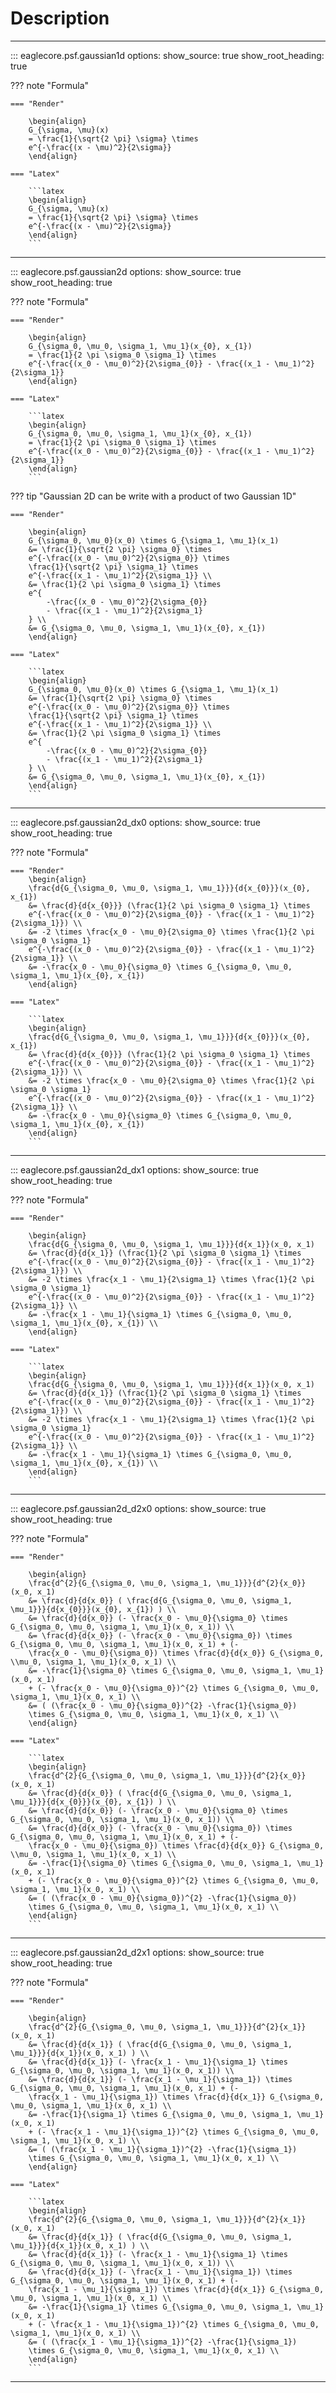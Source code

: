 # Description

---

::: eaglecore.psf.gaussian1d
    options:
        show_source: true
        show_root_heading: true

??? note "Formula"

    === "Render"

        \begin{align}
        G_{\sigma, \mu}(x) 
        = \frac{1}{\sqrt{2 \pi} \sigma} \times
        e^{-\frac{(x - \mu)^2}{2\sigma}}
        \end{align}

    === "Latex"

        ```latex
        \begin{align}
        G_{\sigma, \mu}(x) 
        = \frac{1}{\sqrt{2 \pi} \sigma} \times
        e^{-\frac{(x - \mu)^2}{2\sigma}}
        \end{align}
        ```

---

::: eaglecore.psf.gaussian2d
    options:
        show_source: true
        show_root_heading: true

??? note "Formula"

    === "Render"
    
        \begin{align}
        G_{\sigma_0, \mu_0, \sigma_1, \mu_1}(x_{0}, x_{1}) 
        = \frac{1}{2 \pi \sigma_0 \sigma_1} \times
        e^{-\frac{(x_0 - \mu_0)^2}{2\sigma_{0}} - \frac{(x_1 - \mu_1)^2}{2\sigma_1}}
        \end{align}

    === "Latex"
    
        ```latex
        \begin{align}
        G_{\sigma_0, \mu_0, \sigma_1, \mu_1}(x_{0}, x_{1}) 
        = \frac{1}{2 \pi \sigma_0 \sigma_1} \times
        e^{-\frac{(x_0 - \mu_0)^2}{2\sigma_{0}} - \frac{(x_1 - \mu_1)^2}{2\sigma_1}}
        \end{align}
        ```

??? tip "Gaussian 2D can be write with a product of two Gaussian 1D"

    === "Render"

        \begin{align}
        G_{\sigma_0, \mu_0}(x_0) \times G_{\sigma_1, \mu_1}(x_1)
        &= \frac{1}{\sqrt{2 \pi} \sigma_0} \times
        e^{-\frac{(x_0 - \mu_0)^2}{2\sigma_0}} \times
        \frac{1}{\sqrt{2 \pi} \sigma_1} \times
        e^{-\frac{(x_1 - \mu_1)^2}{2\sigma_1}} \\
        &= \frac{1}{2 \pi \sigma_0 \sigma_1} \times
        e^{
            -\frac{(x_0 - \mu_0)^2}{2\sigma_{0}} 
            - \frac{(x_1 - \mu_1)^2}{2\sigma_1}
        } \\
        &= G_{\sigma_0, \mu_0, \sigma_1, \mu_1}(x_{0}, x_{1})
        \end{align}

    === "Latex"
    
        ```latex
        \begin{align}
        G_{\sigma_0, \mu_0}(x_0) \times G_{\sigma_1, \mu_1}(x_1)
        &= \frac{1}{\sqrt{2 \pi} \sigma_0} \times
        e^{-\frac{(x_0 - \mu_0)^2}{2\sigma_0}} \times
        \frac{1}{\sqrt{2 \pi} \sigma_1} \times
        e^{-\frac{(x_1 - \mu_1)^2}{2\sigma_1}} \\
        &= \frac{1}{2 \pi \sigma_0 \sigma_1} \times
        e^{
            -\frac{(x_0 - \mu_0)^2}{2\sigma_{0}} 
            - \frac{(x_1 - \mu_1)^2}{2\sigma_1}
        } \\
        &= G_{\sigma_0, \mu_0, \sigma_1, \mu_1}(x_{0}, x_{1})
        \end{align}
        ```

---

::: eaglecore.psf.gaussian2d_dx0
    options:
        show_source: true
        show_root_heading: true

??? note "Formula"

    === "Render"
        \begin{align}
        \frac{d{G_{\sigma_0, \mu_0, \sigma_1, \mu_1}}}{d{x_{0}}}(x_{0}, x_{1})
        &= \frac{d}{d{x_{0}}} (\frac{1}{2 \pi \sigma_0 \sigma_1} \times
        e^{-\frac{(x_0 - \mu_0)^2}{2\sigma_{0}} - \frac{(x_1 - \mu_1)^2}{2\sigma_1}}) \\
        &= -2 \times \frac{x_0 - \mu_0}{2\sigma_0} \times \frac{1}{2 \pi \sigma_0 \sigma_1}
        e^{-\frac{(x_0 - \mu_0)^2}{2\sigma_{0}} - \frac{(x_1 - \mu_1)^2}{2\sigma_1}} \\
        &= -\frac{x_0 - \mu_0}{\sigma_0} \times G_{\sigma_0, \mu_0, \sigma_1, \mu_1}(x_{0}, x_{1})
        \end{align}

    === "Latex"

        ```latex
        \begin{align}
        \frac{d{G_{\sigma_0, \mu_0, \sigma_1, \mu_1}}}{d{x_{0}}}(x_{0}, x_{1})
        &= \frac{d}{d{x_{0}}} (\frac{1}{2 \pi \sigma_0 \sigma_1} \times
        e^{-\frac{(x_0 - \mu_0)^2}{2\sigma_{0}} - \frac{(x_1 - \mu_1)^2}{2\sigma_1}}) \\
        &= -2 \times \frac{x_0 - \mu_0}{2\sigma_0} \times \frac{1}{2 \pi \sigma_0 \sigma_1}
        e^{-\frac{(x_0 - \mu_0)^2}{2\sigma_{0}} - \frac{(x_1 - \mu_1)^2}{2\sigma_1}} \\
        &= -\frac{x_0 - \mu_0}{\sigma_0} \times G_{\sigma_0, \mu_0, \sigma_1, \mu_1}(x_{0}, x_{1})
        \end{align}
        ```

---

::: eaglecore.psf.gaussian2d_dx1
    options:
        show_source: true
        show_root_heading: true

??? note "Formula"

    === "Render"

        \begin{align}
        \frac{d{G_{\sigma_0, \mu_0, \sigma_1, \mu_1}}}{d{x_1}}(x_0, x_1)
        &= \frac{d}{d{x_1}} (\frac{1}{2 \pi \sigma_0 \sigma_1} \times
        e^{-\frac{(x_0 - \mu_0)^2}{2\sigma_{0}} - \frac{(x_1 - \mu_1)^2}{2\sigma_1}}) \\
        &= -2 \times \frac{x_1 - \mu_1}{2\sigma_1} \times \frac{1}{2 \pi \sigma_0 \sigma_1}
        e^{-\frac{(x_0 - \mu_0)^2}{2\sigma_{0}} - \frac{(x_1 - \mu_1)^2}{2\sigma_1}} \\
        &= -\frac{x_1 - \mu_1}{\sigma_1} \times G_{\sigma_0, \mu_0, \sigma_1, \mu_1}(x_{0}, x_{1}) \\
        \end{align}

    === "Latex"
    
        ```latex
        \begin{align}
        \frac{d{G_{\sigma_0, \mu_0, \sigma_1, \mu_1}}}{d{x_1}}(x_0, x_1)
        &= \frac{d}{d{x_1}} (\frac{1}{2 \pi \sigma_0 \sigma_1} \times
        e^{-\frac{(x_0 - \mu_0)^2}{2\sigma_{0}} - \frac{(x_1 - \mu_1)^2}{2\sigma_1}}) \\
        &= -2 \times \frac{x_1 - \mu_1}{2\sigma_1} \times \frac{1}{2 \pi \sigma_0 \sigma_1}
        e^{-\frac{(x_0 - \mu_0)^2}{2\sigma_{0}} - \frac{(x_1 - \mu_1)^2}{2\sigma_1}} \\
        &= -\frac{x_1 - \mu_1}{\sigma_1} \times G_{\sigma_0, \mu_0, \sigma_1, \mu_1}(x_{0}, x_{1}) \\
        \end{align}
        ```

---

::: eaglecore.psf.gaussian2d_d2x0
    options:
        show_source: true
        show_root_heading: true

??? note "Formula"

    === "Render"

        \begin{align}
        \frac{d^{2}{G_{\sigma_0, \mu_0, \sigma_1, \mu_1}}}{d^{2}{x_0}}(x_0, x_1)
        &= \frac{d}{d{x_0}} ( \frac{d{G_{\sigma_0, \mu_0, \sigma_1, \mu_1}}}{d{x_{0}}}(x_{0}, x_{1}) ) \\
        &= \frac{d}{d{x_0}} (- \frac{x_0 - \mu_0}{\sigma_0} \times G_{\sigma_0, \mu_0, \sigma_1, \mu_1}(x_0, x_1)) \\
        &= \frac{d}{d{x_0}} (- \frac{x_0 - \mu_0}{\sigma_0}) \times G_{\sigma_0, \mu_0, \sigma_1, \mu_1}(x_0, x_1) + (- 
        \frac{x_0 - \mu_0}{\sigma_0}) \times \frac{d}{d{x_0}} G_{\sigma_0, \\mu_0, \sigma_1, \mu_1}(x_0, x_1) \\
        &= -\frac{1}{\sigma_0} \times G_{\sigma_0, \mu_0, \sigma_1, \mu_1}(x_0, x_1) 
        + (- \frac{x_0 - \mu_0}{\sigma_0})^{2} \times G_{\sigma_0, \mu_0, \sigma_1, \mu_1}(x_0, x_1) \\
        &= ( (\frac{x_0 - \mu_0}{\sigma_0})^{2} -\frac{1}{\sigma_0}) 
        \times G_{\sigma_0, \mu_0, \sigma_1, \mu_1}(x_0, x_1) \\
        \end{align}

    === "Latex"

        ```latex
        \begin{align}
        \frac{d^{2}{G_{\sigma_0, \mu_0, \sigma_1, \mu_1}}}{d^{2}{x_0}}(x_0, x_1)
        &= \frac{d}{d{x_0}} ( \frac{d{G_{\sigma_0, \mu_0, \sigma_1, \mu_1}}}{d{x_{0}}}(x_{0}, x_{1}) ) \\
        &= \frac{d}{d{x_0}} (- \frac{x_0 - \mu_0}{\sigma_0} \times G_{\sigma_0, \mu_0, \sigma_1, \mu_1}(x_0, x_1)) \\
        &= \frac{d}{d{x_0}} (- \frac{x_0 - \mu_0}{\sigma_0}) \times G_{\sigma_0, \mu_0, \sigma_1, \mu_1}(x_0, x_1) + (- 
        \frac{x_0 - \mu_0}{\sigma_0}) \times \frac{d}{d{x_0}} G_{\sigma_0, \\mu_0, \sigma_1, \mu_1}(x_0, x_1) \\
        &= -\frac{1}{\sigma_0} \times G_{\sigma_0, \mu_0, \sigma_1, \mu_1}(x_0, x_1) 
        + (- \frac{x_0 - \mu_0}{\sigma_0})^{2} \times G_{\sigma_0, \mu_0, \sigma_1, \mu_1}(x_0, x_1) \\
        &= ( (\frac{x_0 - \mu_0}{\sigma_0})^{2} -\frac{1}{\sigma_0}) 
        \times G_{\sigma_0, \mu_0, \sigma_1, \mu_1}(x_0, x_1) \\
        \end{align}
        ```

---

::: eaglecore.psf.gaussian2d_d2x1
    options:
        show_source: true
        show_root_heading: true

??? note "Formula"

    === "Render"
    
        \begin{align}
        \frac{d^{2}{G_{\sigma_0, \mu_0, \sigma_1, \mu_1}}}{d^{2}{x_1}}(x_0, x_1)
        &= \frac{d}{d{x_1}} ( \frac{d{G_{\sigma_0, \mu_0, \sigma_1, \mu_1}}}{d{x_1}}(x_0, x_1) ) \\
        &= \frac{d}{d{x_1}} (- \frac{x_1 - \mu_1}{\sigma_1} \times G_{\sigma_0, \mu_0, \sigma_1, \mu_1}(x_0, x_1)) \\
        &= \frac{d}{d{x_1}} (- \frac{x_1 - \mu_1}{\sigma_1}) \times G_{\sigma_0, \mu_0, \sigma_1, \mu_1}(x_0, x_1) + (- 
        \frac{x_1 - \mu_1}{\sigma_1}) \times \frac{d}{d{x_1}} G_{\sigma_0, \mu_0, \sigma_1, \mu_1}(x_0, x_1) \\
        &= -\frac{1}{\sigma_1} \times G_{\sigma_0, \mu_0, \sigma_1, \mu_1}(x_0, x_1) 
        + (- \frac{x_1 - \mu_1}{\sigma_1})^{2} \times G_{\sigma_0, \mu_0, \sigma_1, \mu_1}(x_0, x_1) \\
        &= ( (\frac{x_1 - \mu_1}{\sigma_1})^{2} -\frac{1}{\sigma_1}) 
        \times G_{\sigma_0, \mu_0, \sigma_1, \mu_1}(x_0, x_1) \\
        \end{align}

    === "Latex"
    
        ```latex
        \begin{align}
        \frac{d^{2}{G_{\sigma_0, \mu_0, \sigma_1, \mu_1}}}{d^{2}{x_1}}(x_0, x_1)
        &= \frac{d}{d{x_1}} ( \frac{d{G_{\sigma_0, \mu_0, \sigma_1, \mu_1}}}{d{x_1}}(x_0, x_1) ) \\
        &= \frac{d}{d{x_1}} (- \frac{x_1 - \mu_1}{\sigma_1} \times G_{\sigma_0, \mu_0, \sigma_1, \mu_1}(x_0, x_1)) \\
        &= \frac{d}{d{x_1}} (- \frac{x_1 - \mu_1}{\sigma_1}) \times G_{\sigma_0, \mu_0, \sigma_1, \mu_1}(x_0, x_1) + (- 
        \frac{x_1 - \mu_1}{\sigma_1}) \times \frac{d}{d{x_1}} G_{\sigma_0, \mu_0, \sigma_1, \mu_1}(x_0, x_1) \\
        &= -\frac{1}{\sigma_1} \times G_{\sigma_0, \mu_0, \sigma_1, \mu_1}(x_0, x_1) 
        + (- \frac{x_1 - \mu_1}{\sigma_1})^{2} \times G_{\sigma_0, \mu_0, \sigma_1, \mu_1}(x_0, x_1) \\
        &= ( (\frac{x_1 - \mu_1}{\sigma_1})^{2} -\frac{1}{\sigma_1}) 
        \times G_{\sigma_0, \mu_0, \sigma_1, \mu_1}(x_0, x_1) \\
        \end{align}
        ```

---